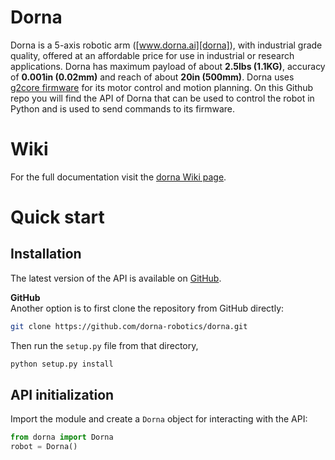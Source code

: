 # Dorna
Dorna is a 5-axis robotic arm ([www.dorna.ai][dorna]), with industrial grade quality, offered at an affordable price for use in industrial or research applications. Dorna has maximum payload of about **2.5lbs (1.1KG)**, accuracy of **0.001in (0.02mm)** and reach of about **20in (500mm)**. Dorna uses [g2core firmware][g2core] for its motor control and motion planning. On this Github repo you will find the API of Dorna that can be used to control the robot in Python and is used to send commands to its firmware.

# Wiki
For the full documentation visit the [dorna Wiki page][wiki].

# Quick start

## Installation
The latest version of the API is available on [GitHub](https://github.com/dorna-robotics/dorna).  
<!--
**PyPI**  
To install the package from the PyPI server, simply use the `pip` command in command line:
```bash
pip install dorna
```
-->
**GitHub**  
Another option is to first clone the repository from GitHub directly:
```bash
git clone https://github.com/dorna-robotics/dorna.git
```
Then run the `setup.py` file from that directory,
```bash
python setup.py install
```
## API initialization

Import the module and create a `Dorna` object for interacting with the API:

``` python
from dorna import Dorna
robot = Dorna()
```
[dorna]:https://www.dorna.ai/
[wiki]:https://github.com/dorna-robotics/dorna/wiki
[g2core]: https://github.com/synthetos/g2/wiki
